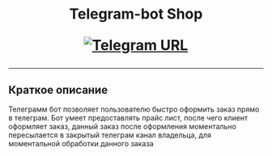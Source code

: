 <h1 align="center">Telegram-bot Shop

[![Telegram URL](https://www.dampftbeidir.de/mediafiles/tpl/icon-telegram.png)](https://t.me/sejeenn_bot) 
</h1>

***

## Краткое описание
Телеграмм бот позволяет пользователю быстро оформить заказ прямо в телеграм.
Бот умеет предоставлять прайс лист, после чего клиент оформляет заказ, данный заказ после оформления моментально пересылается в закрытый телеграм канал владельца, для моментальной обработки данного заказа

